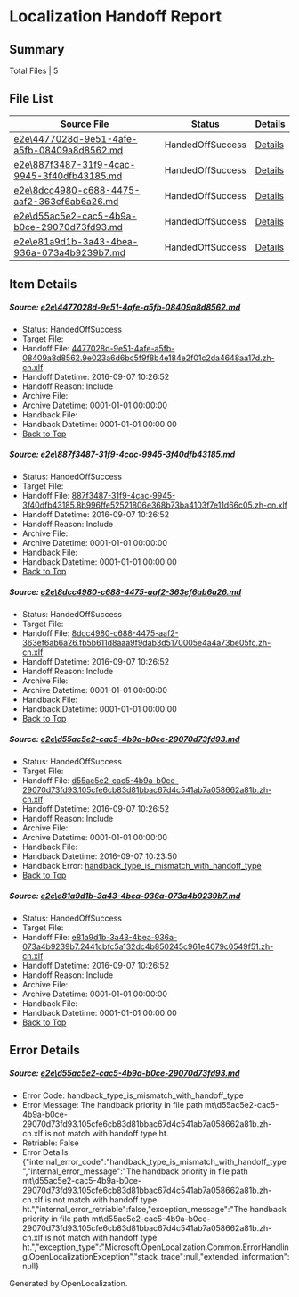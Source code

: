 # <a name='report-top'></a> Localization Handoff Report

## Summary
 Total Files | 5

## File List
 Source File | Status | Details 
 ----------- | ------ | ------- 
 [e2e\4477028d-9e51-4afe-a5fb-08409a8d8562.md](https://github.com/OpenLocalizationTestOrg/ol-test0/blob/30856a019876f4bd244a9fc9a59cccd6687cd02d/e2e/4477028d-9e51-4afe-a5fb-08409a8d8562.md) | HandedOffSuccess | [Details](#71d9585ae5a30fe9637e4a6695186a487b86c1e43)
 [e2e\887f3487-31f9-4cac-9945-3f40dfb43185.md](https://github.com/OpenLocalizationTestOrg/ol-test0/blob/30856a019876f4bd244a9fc9a59cccd6687cd02d/e2e/887f3487-31f9-4cac-9945-3f40dfb43185.md) | HandedOffSuccess | [Details](#3a1231372015f5ba9456c43c6e2d5ded3162c2b46)
 [e2e\8dcc4980-c688-4475-aaf2-363ef6ab6a26.md](https://github.com/OpenLocalizationTestOrg/ol-test0/blob/d2b005ed1755bd8bc5236ecfd0fe2ae0554835f6/e2e/8dcc4980-c688-4475-aaf2-363ef6ab6a26.md) | HandedOffSuccess | [Details](#0736095c4889165da45a526222bd9edfbcc6ab4e7)
 [e2e\d55ac5e2-cac5-4b9a-b0ce-29070d73fd93.md](https://github.com/OpenLocalizationTestOrg/ol-test0/blob/9a59c7f96902cd6ab4a1a8a09579aa3cf71a463d/e2e/d55ac5e2-cac5-4b9a-b0ce-29070d73fd93.md) | HandedOffSuccess | [Details](#7395f33120ba52ed8ac9cbb68f45d30ba70db4409)
 [e2e\e81a9d1b-3a43-4bea-936a-073a4b9239b7.md](https://github.com/OpenLocalizationTestOrg/ol-test0/blob/1a27404838dd068f6f34dd63d94e82b01b6b9a66/e2e/e81a9d1b-3a43-4bea-936a-073a4b9239b7.md) | HandedOffSuccess | [Details](#c68bf5f277c7ab5316b3c9a697e9ad462ba95e2511)

## Item Details
##### <a name='71d9585ae5a30fe9637e4a6695186a487b86c1e43'></a> Source: [e2e\4477028d-9e51-4afe-a5fb-08409a8d8562.md](https://github.com/OpenLocalizationTestOrg/ol-test0/blob/30856a019876f4bd244a9fc9a59cccd6687cd02d/e2e/4477028d-9e51-4afe-a5fb-08409a8d8562.md)
* Status: HandedOffSuccess
* Target File: 
* Handoff File: [4477028d-9e51-4afe-a5fb-08409a8d8562.9e023a6d6bc5f9f8b4e184e2f01c2da4648aa17d.zh-cn.xlf](https://github.com/OpenLocalizationTestOrg/ol-test0-handoff/blob/689cb802fb177a26e2144295fc2c95bd70c8f1ea/ol-handoff/OpenLocalizationTestOrg/ol-test0-zhcn/ci/4477028d-9e51-4afe-a5fb-08409a8d8562.9e023a6d6bc5f9f8b4e184e2f01c2da4648aa17d.zh-cn.xlf)
* Handoff Datetime: 2016-09-07 10:26:52
* Handoff Reason: Include
* Archive File: 
* Archive Datetime: 0001-01-01 00:00:00
* Handback File: 
* Handback Datetime: 0001-01-01 00:00:00
* [Back to Top](#report-top)

##### <a name='3a1231372015f5ba9456c43c6e2d5ded3162c2b46'></a> Source: [e2e\887f3487-31f9-4cac-9945-3f40dfb43185.md](https://github.com/OpenLocalizationTestOrg/ol-test0/blob/30856a019876f4bd244a9fc9a59cccd6687cd02d/e2e/887f3487-31f9-4cac-9945-3f40dfb43185.md)
* Status: HandedOffSuccess
* Target File: 
* Handoff File: [887f3487-31f9-4cac-9945-3f40dfb43185.8b996ffe52521806e368b73ba4103f7e11d66c05.zh-cn.xlf](https://github.com/OpenLocalizationTestOrg/ol-test0-handoff/blob/689cb802fb177a26e2144295fc2c95bd70c8f1ea/ol-handoff/OpenLocalizationTestOrg/ol-test0-zhcn/ci/887f3487-31f9-4cac-9945-3f40dfb43185.8b996ffe52521806e368b73ba4103f7e11d66c05.zh-cn.xlf)
* Handoff Datetime: 2016-09-07 10:26:52
* Handoff Reason: Include
* Archive File: 
* Archive Datetime: 0001-01-01 00:00:00
* Handback File: 
* Handback Datetime: 0001-01-01 00:00:00
* [Back to Top](#report-top)

##### <a name='0736095c4889165da45a526222bd9edfbcc6ab4e7'></a> Source: [e2e\8dcc4980-c688-4475-aaf2-363ef6ab6a26.md](https://github.com/OpenLocalizationTestOrg/ol-test0/blob/d2b005ed1755bd8bc5236ecfd0fe2ae0554835f6/e2e/8dcc4980-c688-4475-aaf2-363ef6ab6a26.md)
* Status: HandedOffSuccess
* Target File: 
* Handoff File: [8dcc4980-c688-4475-aaf2-363ef6ab6a26.fb5b611d8aaa9f9dab3d5170005e4a4a73be05fc.zh-cn.xlf](https://github.com/OpenLocalizationTestOrg/ol-test0-handoff/blob/689cb802fb177a26e2144295fc2c95bd70c8f1ea/ol-handoff/OpenLocalizationTestOrg/ol-test0-zhcn/ci/8dcc4980-c688-4475-aaf2-363ef6ab6a26.fb5b611d8aaa9f9dab3d5170005e4a4a73be05fc.zh-cn.xlf)
* Handoff Datetime: 2016-09-07 10:26:52
* Handoff Reason: Include
* Archive File: 
* Archive Datetime: 0001-01-01 00:00:00
* Handback File: 
* Handback Datetime: 0001-01-01 00:00:00
* [Back to Top](#report-top)

##### <a name='7395f33120ba52ed8ac9cbb68f45d30ba70db4409'></a> Source: [e2e\d55ac5e2-cac5-4b9a-b0ce-29070d73fd93.md](https://github.com/OpenLocalizationTestOrg/ol-test0/blob/9a59c7f96902cd6ab4a1a8a09579aa3cf71a463d/e2e/d55ac5e2-cac5-4b9a-b0ce-29070d73fd93.md)
* Status: HandedOffSuccess
* Target File: 
* Handoff File: [d55ac5e2-cac5-4b9a-b0ce-29070d73fd93.105cfe6cb83d81bbac67d4c541ab7a058662a81b.zh-cn.xlf](https://github.com/OpenLocalizationTestOrg/ol-test0-handoff/blob/689cb802fb177a26e2144295fc2c95bd70c8f1ea/ol-handoff/OpenLocalizationTestOrg/ol-test0-zhcn/ci/d55ac5e2-cac5-4b9a-b0ce-29070d73fd93.105cfe6cb83d81bbac67d4c541ab7a058662a81b.zh-cn.xlf)
* Handoff Datetime: 2016-09-07 10:26:52
* Handoff Reason: Include
* Archive File: 
* Archive Datetime: 0001-01-01 00:00:00
* Handback File: 
* Handback Datetime: 2016-09-07 10:23:50
* Handback Error: [handback_type_is_mismatch_with_handoff_type](#7395f33120ba52ed8ac9cbb68f45d30ba70db4409handback_type_is_mismatch_with_handoff_type)
* [Back to Top](#report-top)

##### <a name='c68bf5f277c7ab5316b3c9a697e9ad462ba95e2511'></a> Source: [e2e\e81a9d1b-3a43-4bea-936a-073a4b9239b7.md](https://github.com/OpenLocalizationTestOrg/ol-test0/blob/1a27404838dd068f6f34dd63d94e82b01b6b9a66/e2e/e81a9d1b-3a43-4bea-936a-073a4b9239b7.md)
* Status: HandedOffSuccess
* Target File: 
* Handoff File: [e81a9d1b-3a43-4bea-936a-073a4b9239b7.2441cbfc5a132dc4b850245c961e4079c0549f51.zh-cn.xlf](https://github.com/OpenLocalizationTestOrg/ol-test0-handoff/blob/689cb802fb177a26e2144295fc2c95bd70c8f1ea/ol-handoff/OpenLocalizationTestOrg/ol-test0-zhcn/ci/e81a9d1b-3a43-4bea-936a-073a4b9239b7.2441cbfc5a132dc4b850245c961e4079c0549f51.zh-cn.xlf)
* Handoff Datetime: 2016-09-07 10:26:52
* Handoff Reason: Include
* Archive File: 
* Archive Datetime: 0001-01-01 00:00:00
* Handback File: 
* Handback Datetime: 0001-01-01 00:00:00
* [Back to Top](#report-top)


## Error Details
##### <a name='7395f33120ba52ed8ac9cbb68f45d30ba70db4409handback_type_is_mismatch_with_handoff_type'></a> Source: [e2e\d55ac5e2-cac5-4b9a-b0ce-29070d73fd93.md](#7395f33120ba52ed8ac9cbb68f45d30ba70db4409)
* Error Code: handback_type_is_mismatch_with_handoff_type
* Error Message: The handback priority in file path mt\d55ac5e2-cac5-4b9a-b0ce-29070d73fd93.105cfe6cb83d81bbac67d4c541ab7a058662a81b.zh-cn.xlf is not match with handoff type ht.
* Retriable: False
* Error Details: {"internal_error_code":"handback_type_is_mismatch_with_handoff_type","internal_error_message":"The handback priority in file path mt\\d55ac5e2-cac5-4b9a-b0ce-29070d73fd93.105cfe6cb83d81bbac67d4c541ab7a058662a81b.zh-cn.xlf is not match with handoff type ht.","internal_error_retriable":false,"exception_message":"The handback priority in file path mt\\d55ac5e2-cac5-4b9a-b0ce-29070d73fd93.105cfe6cb83d81bbac67d4c541ab7a058662a81b.zh-cn.xlf is not match with handoff type ht.","exception_type":"Microsoft.OpenLocalization.Common.ErrorHandling.OpenLocalizationException","stack_trace":null,"extended_information":null}


Generated by OpenLocalization.
